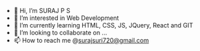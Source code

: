 - 👋 Hi, I’m SURAJ P S
- 👀 I’m interested in Web Development
- 🌱 I’m currently learning HTML, CSS, JS, JQuery, React and GIT
- 💞️ I’m looking to collaborate on ...
- 📫 How to reach me @surajsuri720@gmail.com

<!---
Surajsuri12/Surajsuri12 is a ✨ special ✨ repository because its `README.md` (this file) appears on your GitHub profile.
You can click the Preview link to take a look at your changes.
--->
